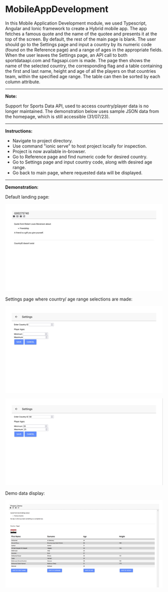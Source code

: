 # MobileAppDevelopment

In this Mobile Application Development module, we used Typescript, Angular and Ionic framework to create a Hybrid mobile app. The app fetches a famous quote and the name of the quotee and presents it at the top of the screen. By default, the rest of the main page is blank. The user should go to the Settings page and input a country by its numeric code (found on the Reference page) and a range of ages in the appropriate fields. When the user leaves the Settings page, an API call to both sportdataapi.com and flagsapi.com is made. The page then shows the name of the selected country, the corresponding flag and a table containing the first and last name, height and age of all the players on that countries team, within the specified age range. The table can then be sorted by each column attribute. 

---

**Note:**

Support for Sports Data API, used to access country/player data is no longer maintained. The demonstration below uses sample JSON data from the homepage, which is still accessible (31/07/23).

---

**Instructions:**

* Navigate to project directory.
* Use command "ionic serve" to host project locally for inspection.
* Project is now available in-browser.
* Go to Reference page and find numeric code for desired country.
* Go to Settings page and input country code, along with desired age range.
* Go back to main page, where requested data will be displayed.

---

**Demonstration:**

 Default landing page:
 
 ![Landing_page](ScreenCaps/sc_(1).png)

 Settings page where country/ age range selections are made:

 ![Settings_page_1](ScreenCaps/sc_(4).png)

 ![Settings_page_2](ScreenCaps/sc_(5).png)

 Demo data display:

 ![Demo_page](ScreenCaps/sc_(3).png)
